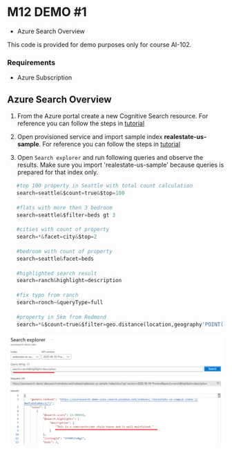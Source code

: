 # M12 DEMO #1

- Azure Search Overview

This code is provided for demo purposes only for course AI-102.

### Requirements
- Azure Subscription

## Azure Search Overview

1. From the Azure portal create a new Cognitive Search resource. For reference you can follow the steps in [tutorial](https://docs.microsoft.com/en-us/azure/search/search-create-service-portal)

1. Open provisioned service and import sample index **realestate-us-sample**. For reference you can follow the steps in [tutorial](https://docs.microsoft.com/en-us/azure/search/search-get-started-portal)

1. Open `Search explorer` and run following queries and observe the results. Make sure you import 'realestate-us-sample' because queries is prepared for that index only.

```python
   #top 100 property in Seattle with total count calculation
   search=seattle&$count=true&$top=100

   #flats with more then 3 bedroom
   search=seattle&$filter=beds gt 3

   #cities with count of property
   search=*&facet=city&$top=2

   #bedroom with count of property
   search=seattle&facet=beds

   #highlighted search result
   search=ranch&highlight=description

   #fix typo from ranch
   search=ronch~&queryType=full

   #property in 5km from Redmond
   search=*&$count=true&$filter=geo.distance(location,geography'POINT(-122.121513 47.673988)') le 5
```

![search-highlight](search-highlight.png)

    
